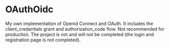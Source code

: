 # OAuthOidc
My own implementation of Openid Connect and OAuth. It includes the client_credentials grant and authorization_code flow. Not recommended for production.
The project is not and will not be completed (the login and registration page is not completed).

